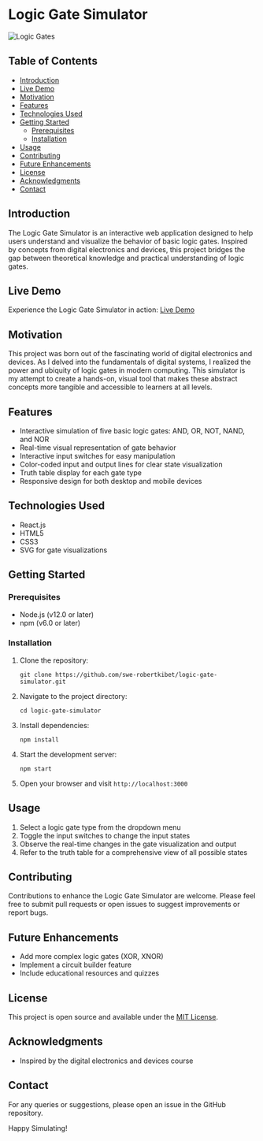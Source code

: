 # Logic Gate Simulator

![Logic Gates](https://github.com/user-attachments/assets/2113a8bc-bb29-4ea3-bd9b-aea1acfafd20)

## Table of Contents

- [Introduction](#introduction)
- [Live Demo](#live-demo)
- [Motivation](#motivation)
- [Features](#features)
- [Technologies Used](#technologies-used)
- [Getting Started](#getting-started)
  - [Prerequisites](#prerequisites)
  - [Installation](#installation)
- [Usage](#usage)
- [Contributing](#contributing)
- [Future Enhancements](#future-enhancements)
- [License](#license)
- [Acknowledgments](#acknowledgments)
- [Contact](#contact)

## Introduction

The Logic Gate Simulator is an interactive web application designed to help users understand and visualize the behavior of basic logic gates. Inspired by concepts from digital electronics and devices, this project bridges the gap between theoretical knowledge and practical understanding of logic gates.

## Live Demo

Experience the Logic Gate Simulator in action: [Live Demo](https://logicsim.robertkibet.com/)

## Motivation

This project was born out of the fascinating world of digital electronics and devices. As I delved into the fundamentals of digital systems, I realized the power and ubiquity of logic gates in modern computing. This simulator is my attempt to create a hands-on, visual tool that makes these abstract concepts more tangible and accessible to learners at all levels.

## Features

- Interactive simulation of five basic logic gates: AND, OR, NOT, NAND, and NOR
- Real-time visual representation of gate behavior
- Interactive input switches for easy manipulation
- Color-coded input and output lines for clear state visualization
- Truth table display for each gate type
- Responsive design for both desktop and mobile devices

## Technologies Used

- React.js
- HTML5
- CSS3
- SVG for gate visualizations

## Getting Started

### Prerequisites

- Node.js (v12.0 or later)
- npm (v6.0 or later)

### Installation

1. Clone the repository:

   ```
   git clone https://github.com/swe-robertkibet/logic-gate-simulator.git
   ```

2. Navigate to the project directory:

   ```
   cd logic-gate-simulator
   ```

3. Install dependencies:

   ```
   npm install
   ```

4. Start the development server:

   ```
   npm start
   ```

5. Open your browser and visit `http://localhost:3000`

## Usage

1. Select a logic gate type from the dropdown menu
2. Toggle the input switches to change the input states
3. Observe the real-time changes in the gate visualization and output
4. Refer to the truth table for a comprehensive view of all possible states

## Contributing

Contributions to enhance the Logic Gate Simulator are welcome. Please feel free to submit pull requests or open issues to suggest improvements or report bugs.

## Future Enhancements

- Add more complex logic gates (XOR, XNOR)
- Implement a circuit builder feature
- Include educational resources and quizzes

## License

This project is open source and available under the [MIT License](LICENSE).

## Acknowledgments

- Inspired by the digital electronics and devices course

## Contact

For any queries or suggestions, please open an issue in the GitHub repository.

Happy Simulating!
